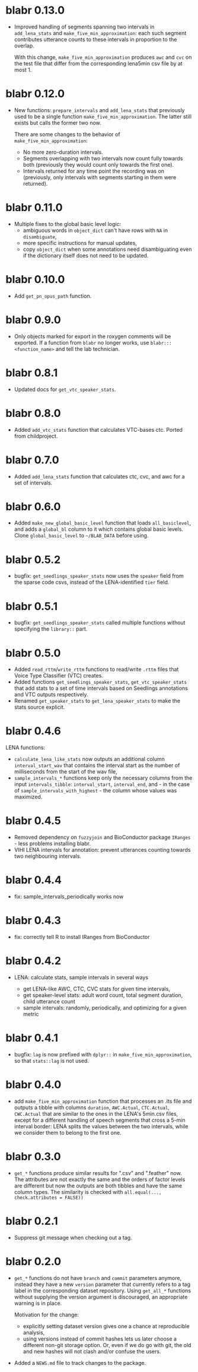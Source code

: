 # blabr 0.13.0

- Improved handling of segments spanning two intervals in `add_lena_stats` and
  `make_five_min_approximation`: each such segment contributes utterance counts
  to these intervals in proportion to the overlap.
  
  With this change, `make_five_min_approximation` produces `awc` and `cvc` on
  the test file that differ from the corresponding lena5min csv file by at most
  1.

# blabr 0.12.0

- New functions: `prepare_intervals` and `add_lena_stats` that previously used
  to be a single function `make_five_min_approximation`. The latter still exists
  but calls the former two now.
  
  There are some changes to the behavior of `make_five_min_approximation`:
  - No more zero-duration intervals.
  - Segments overlapping with two intervals now count fully towards both
    (previously they would count only towards the first one).
  - Intervals returned for any time point the recording was on (previously, 
    only intervals with segments starting in them were returned).

# blabr 0.11.0

- Multiple fixes to the global basic level logic:
  - ambiguous words in `object_dict` can't have rows with `NA` in
    `disambiguate`,
  - more specific instructions for manual updates,
  - copy `object_dict` when some annotations need disambiguating even if the
    dictionary itself does not need to be updated.

# blabr 0.10.0

- Add `get_pn_opus_path` function.

# blabr 0.9.0

- Only objects marked for export in the roxygen comments will be exported. If a
  function from `blabr` no longer works, use `blabr:::<function_name>` and tell
  the lab technician.

# blabr 0.8.1

- Updated docs for `get_vtc_speaker_stats`.

# blabr 0.8.0

- Added `add_vtc_stats` function that calculates VTC-bases ctc. Ported from
  childproject.

# blabr 0.7.0

- Added `add_lena_stats` function that calculates ctc, cvc, and awc for a set of
  intervals.

# blabr 0.6.0

- Added `make_new_global_basic_level` function that loads `all_basiclevel`,
  and adds a `global_bl` column to it which contains global basic levels.
  Clone `global_basic_level` to `~/BLAB_DATA` before using.

# blabr 0.5.2

- bugfix: `get_seedlings_speaker_stats` now uses the `speaker` field from the
  sparse code csvs, instead of the LENA-identified `tier` field.

# blabr 0.5.1

- bugfix: `get_seedlings_speaker_stats` called multiple functions without
  specifying the `library::` part.

# blabr 0.5.0

- Added `read_rttm`/`write_rttm` functions to read/write `.rttm` files that
  Voice Type Classifier (VTC) creates.
- Added functions `get_seedlings_speaker_stats`, `get_vtc_speaker_stats` that
  add stats to a set of time intervals based on Seedlings annotations and VTC
  outputs respectively.
- Renamed `get_speaker_stats` to `get_lena_speaker_stats` to make the stats
  source explicit.

# blabr 0.4.6

LENA functions:

* `calculate_lena_like_stats` now outputs an additional column
  `interval_start_wav` that contains the interval start as the number of
  milliseconds from the start of the wav file,
* `sample_intervals_*` functions keep only the necessary columns from the input
  `intervals_tibble`: `interval_start`, `interval_end`, and - in the case of
  `sample_intervals_with_highest` - the column whose values was maximized.

# blabr 0.4.5

* Removed dependency on `fuzzyjoin` and BioConductor package `IRanges` - less
  problems installing blabr.
* VIHI LENA intervals for annotation: prevent utterances counting towards two
  neighbouring intervals.

# blabr 0.4.4

* fix: sample_intervals_periodically works now

# blabr 0.4.3

* fix: correctly tell R to install IRanges from BioConductor

# blabr 0.4.2

* LENA: calculate stats, sample intervals in several ways

  - get LENA-like AWC, CTC, CVC stats for given time intervals,
  - get speaker-level stats: adult word count, total segment duration, child
    utterance count
  - sample intervals: randomly, periodically, and optimizing for a given metric

# blabr 0.4.1

* bugfix: `lag` is now prefixed with `dplyr::` in `make_five_min_approximation`,
  so that `stats::lag` is not used.

# blabr 0.4.0

* add `make_five_min_approximation` function that processes an .its file and outputs a
  tibble with columns `duration`, `AWC.Actual`, `CTC.Actual`, `CWC.Actual` that are
  similar to the ones in the LENA's 5min.csv files, except for a different handling of
  speech segments that cross a 5-min interval border: LENA splits the values between the
  two intervals, while we consider them to belong to the first one.

# blabr 0.3.0

* `get_*` functions produce similar results for ".csv" and ".feather" now. The
  attributes are not exactly the same and the orders of factor levels are
  different but now the outputs are both tibbles and have the same column types.
  The similarity is checked with `all.equal(..., check.attributes = FALSE))`

# blabr 0.2.1

* Suppress git message when checking out a tag.

# blabr 0.2.0

* `get_*` functions do not have `branch` and `commit` parameters anymore,
  instead they have a new `version` parameter that currently refers to a tag
  label in the corresponding dataset repository. Using `get_all_*` functions
  without supplying the version argument is discouraged, an appropriate warning
  is in place.
  
  Motivation for the change:
  - explicitly setting dataset version gives one a chance at reproducible
    analysis,
  - using versions instead of commit hashes lets us later choose a different
    non-git storage option. Or, even if we do go with git, the old and new
    hashes will not clash and/or confuse the users.
* Added a `NEWS.md` file to track changes to the package.
